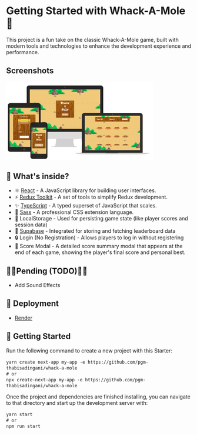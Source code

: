 # Getting Started with Whack-A-Mole🚀

This project is a fun take on the classic Whack-A-Mole game, built with modern tools and technologies to enhance the development experience and performance.

## Screenshots

<div style="display: flex">
    <img src="./src/assets/whack-a-mole.png" alt=" whack a hole" style="width: 400px"/>
</div>

## 🧐 What's inside?

- ⚛️ [React](https://reactjs.org/) - A JavaScript library for building user interfaces.
- ⚡️ [Redux Toolkit](https://redux-toolkit.js.org/) - A set of tools to simplify Redux development.
- ✨ [TypeScript](https://www.typescriptlang.org/) - A typed superset of JavaScript that scales.
- 🎉 [Sass](https://sass-lang.com/) - A professional CSS extension language.
- 💾 LocalStorage - Used for persisting game state (like player scores and session data)
- 🔄 [Supabase](https://supabase.com/) - Integrated for storing and fetching leaderboard data
- 🔒 Login (No Registration) - Allows players to log in without registering
- 🎯 Score Modal - A detailed score summary modal that appears at the end of each game, showing the player's final score and personal best.

## 📏📏Pending (TODO)📏📏

- Add Sound Effects

## 🦋 Deployment

- [Render](https://render.com/)

## 🚀 Getting Started

Run the following command to create a new project with this Starter:

```
yarn create next-app my-app -e https://github.com/pgm-thabisadingani/whack-a-mole
# or
npx create-next-app my-app -e https://github.com/pgm-thabisadingani/whack-a-mole
```

Once the project and dependencies are finished installing, you can navigate to that directory and start up the development server with:

```
yarn start
# or
npm run start
```
